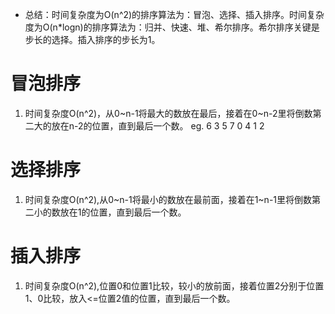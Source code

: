 - 总结：时间复杂度为O(n^2)的排序算法为：冒泡、选择、插入排序。时间复杂度为O(n*logn)的排序算法为：归并、快速、堆、希尔排序。希尔排序关键是步长的选择。插入排序的步长为1。
# 冒泡排序
1. 时间复杂度O(n^2)，从0~n-1将最大的数放在最后，接着在0~n-2里将倒数第二大的放在n-2的位置，直到最后一个数。
    eg. 6 3 5 7 0 4 1 2
# 选择排序
1. 时间复杂度O(n^2),从0~n-1将最小的数放在最前面，接着在1~n-1里将倒数第二小的数放在1的位置，直到最后一个数。
# 插入排序
1. 时间复杂度O(n^2),位置0和位置1比较，较小的放前面，接着位置2分别于位置1、0比较，放入<=位置2值的位置，直到最后一个数。
